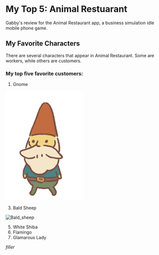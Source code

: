 # My Top 5: Animal Restuarant 
Gabby's review for the Animal Restaurant app, a business simulation idle mobile phone game.

## My Favorite Characters
There are several characters that appear in Animal Restaurant. Some are workers, while others are customers.

### My top five favorite customers:
1. Gnome

![gnome](Gnome.webp "Gnome - Animal Restaurant")

3. Bald Sheep

![Bald_sheep](Blad_Sheep.webp "Bald_Sheep")

5. White Shiba
6. Flamingo
7. Glamarous Lady



_filler_
